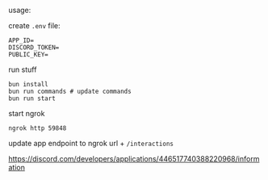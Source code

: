 usage:

create `.env` file:

```
APP_ID=
DISCORD_TOKEN=
PUBLIC_KEY=
```

run stuff

```
bun install
bun run commands # update commands
bun run start
```

start ngrok

```
ngrok http 59848
```

update app endpoint to ngrok url + `/interactions`

https://discord.com/developers/applications/446517740388220968/information

